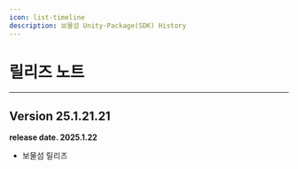 ```yaml
---
icon: list-timeline
description: 보물섬 Unity-Package(SDK) History
---
```


# 릴리즈 노트

***

## Version 25.1.21.21

**release date. 2025.1.22**

* 보물섬 릴리즈

